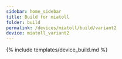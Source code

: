 ```yaml
---
sidebar: home_sidebar
title: Build for miatoll
folder: build
permalink: /devices/miatoll/build/variant2
device: miatoll_variant2
---
```

{% include templates/device_build.md %}
